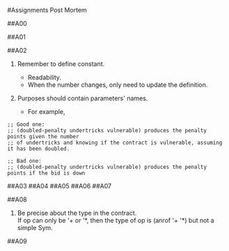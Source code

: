 #Assignments Post Mortem

##A00

##A01

##A02
1. Remember to define constant. 
    * Readability.
    * When the number changes, only need to update the definition.

2. Purposes should contain parameters' names.
    * For example,
~~~~
;; Good one:
;; (doubled-penalty undertricks vulnerable) produces the penalty points given the number
;; of undertricks and knowing if the contract is vulnerable, assuming it has been doubled.

;; Bad one:
;; (doubled-penalty undertricks vulnerable) produces the penalty points if the bid is down
~~~~

##A03
##A04
##A05
##A06
##A07

##A08
1. Be precise about the type in the contract.<br>
If op can only be '+ or '\*, then the type of op is (anrof '+ '\*) but not a simple Sym.

##A09


